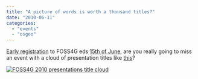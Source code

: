 ```yaml
---
title: "A picture of words is worth a thousand titles?"
date: "2010-06-11"
categories: 
  - "events"
  - "osgeo"
---
```


[Early registration](http://2010.foss4g.org/registration.php) to FOSS4G eds [15th of June](http://wiki.osgeo.org/wiki/FOSS4G_2010_Press_Release_9), are you really going to miss an event with a cloud of presentation titles like [this](http://www.wordle.net/show/wrdl/2150492/FOSS4G_2010_presentations "This cloud  was made with the nice wordle.net service")?

[![FOSS4G 2010 presentations title cloud](http://geomaticblog.files.wordpress.com/2010/06/foss4g-wordle.png?w=1024 "FOSS4G-wordle")](http://geomaticblog.files.wordpress.com/2010/06/foss4g-wordle.png)

